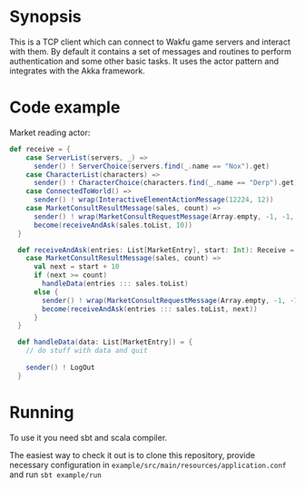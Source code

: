 # Synopsis
This is a TCP client which can connect to Wakfu game servers and interact with them.
By default it contains a set of messages and routines to perform authentication and some other basic tasks.
It uses the actor pattern and integrates with the Akka framework.

# Code example
Market reading actor:
```scala
def receive = {
    case ServerList(servers, _) =>
      sender() ! ServerChoice(servers.find(_.name == "Nox").get)
    case CharacterList(characters) =>
      sender() ! CharacterChoice(characters.find(_.name == "Derp").get)
    case ConnectedToWorld() =>
      sender() ! wrap(InteractiveElementActionMessage(12224, 12))
    case MarketConsultResultMessage(sales, count) =>
      sender() ! wrap(MarketConsultRequestMessage(Array.empty, -1, -1, -1, -1, 10.toShort, lowestMode = false))
      become(receiveAndAsk(sales.toList, 10))
  }

  def receiveAndAsk(entries: List[MarketEntry], start: Int): Receive = {
    case MarketConsultResultMessage(sales, count) =>
      val next = start + 10
      if (next >= count)
        handleData(entries ::: sales.toList)
      else {
        sender() ! wrap(MarketConsultRequestMessage(Array.empty, -1, -1, -1, -1, next.toShort, lowestMode = false))
        become(receiveAndAsk(entries ::: sales.toList, next))
      }
  }

  def handleData(data: List[MarketEntry]) = {
    // do stuff with data and quit
    
    sender() ! LogOut
  }
```

# Running
To use it you need sbt and scala compiler.

The easiest way to check it out is to clone this repository,
provide necessary configuration in `example/src/main/resources/application.conf`
and run `sbt example/run`